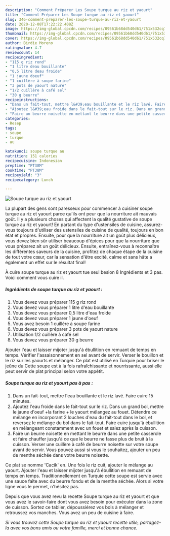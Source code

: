 ```yaml
---
description: "Comment Préparer Les Soupe turque au riz et yaourt"
title: "Comment Préparer Les Soupe turque au riz et yaourt"
slug: 346-comment-preparer-les-soupe-turque-au-riz-et-yaourt
date: 2020-12-08T17:22:22.408Z
image: https://img-global.cpcdn.com/recipes/09561b68dd540d61/751x532cq70/soupe-turque-au-riz-et-yaourt-photo-principale-de-la-recette.jpg
thumbnail: https://img-global.cpcdn.com/recipes/09561b68dd540d61/751x532cq70/soupe-turque-au-riz-et-yaourt-photo-principale-de-la-recette.jpg
cover: https://img-global.cpcdn.com/recipes/09561b68dd540d61/751x532cq70/soupe-turque-au-riz-et-yaourt-photo-principale-de-la-recette.jpg
author: Birdie Moreno
ratingvalue: 4.7
reviewcount: 14
recipeingredient:
- "115 g riz rond"
- "1 litre deau bouillante"
- "0,5 litre deau froide"
- "1 jaune doeuf"
- "1 cuillère à soupe farine"
- "3 pots de yaourt nature"
- "1/2 cuillère à café sel"
- "30 g beurre"
recipeinstructions:
- "Dans un fait-tout, mettre l&#39;eau bouillante et le riz lavé. Faire cuire 15 minutes."
- "Ajoutez l&#39;eau froide dans le fait-tout sur le riz. Dans un grand bol, mettre le jaune d&#39;oeuf +la farine + le yaourt mélangez au fouet. Détendre ce mélange en incorporant 2 louches d&#39;eau du fait-tout dans le bol, et reversez le mélange du bol dans le fait-tout. Faire cuire jusqu&#39;à ébullition en mélangeant constamment avec un fouet et salez après la cuisson."
- "Faire un beurre noisette en mettant le beurre dans une petite casserole et faire chauffer jusqu&#39;à ce que le beurre ne fasse plus de bruit à la cuisson. Verser une cuillère à café de beurre noisette sur votre soupe avant de servir. Vous pouvez aussi si vous le souhaitez, ajouter un peu de menthe séchée dans votre beurre noisette."
categories:
- Resep
tags:
- soupe
- turque
- au

katakunci: soupe turque au 
nutrition: 151 calories
recipecuisine: Indonesian
preptime: "PT38M"
cooktime: "PT38M"
recipeyield: "3"
recipecategory: Lunch

---
```



![Soupe turque au riz et yaourt](https://img-global.cpcdn.com/recipes/09561b68dd540d61/751x532cq70/soupe-turque-au-riz-et-yaourt-photo-principale-de-la-recette.jpg)

La plupart des gens sont paresseux pour commencer à cuisiner soupe turque au riz et yaourt parce qu'ils ont peur que la nourriture ait mauvais goût. Il y a plusieurs choses qui affectent la qualité gustative de soupe turque au riz et yaourt! En partant du type d'ustensiles de cuisine, assurez-vous toujours d'utiliser des ustensiles de cuisine de qualité, toujours en bon état et propres. Ensuite, pour que la nourriture ait un goût plus délicieux, vous devez bien sûr utiliser beaucoup d'épices pour que la nourriture que vous préparez ait un goût délicieux. Ensuite, entraînez-vous à reconnaître les différentes saveurs de la cuisine, profitez de chaque étape de la cuisine de tout votre cœur, car la sensation d'être excité, calme et sans hâte a également un effet sur le résultat final!

<!--inarticleads1-->

À cuire soupe turque au riz et yaourt tue seul besion 8 Ingrédients et 3 pas. Voici comment vous cuire il.

##### Ingrédients de soupe turque au riz et yaourt :

1. Vous devez vous préparer 115 g riz rond
1. Vous devez vous préparer 1 litre d&#39;eau bouillante
1. Vous devez vous préparer 0,5 litre d&#39;eau froide
1. Vous devez vous préparer 1 jaune d&#39;oeuf
1. Vous avez besoin 1 cuillère à soupe farine
1. Vous devez vous préparer 3 pots de yaourt nature
1. Utilisation 1/2 cuillère à café sel
1. Vous devez vous préparer 30 g beurre


Ajouter l&#39;eau et laisser mijoter jusqu&#39;à ébullition en remuant de temps en temps. Vérifier l&#39;assaisonnement en sel avant de servir. Verser le bouillon et le riz sur les yaourts et mélanger. Ce plat est utilisé en Turquie pour briser le jeûne du Cette soupe est à la fois rafraîchissante et nourrissante, aussi elle peut servir de plat principal selon votre appétit. 

<!--inarticleads2-->

##### Soupe turque au riz et yaourt pas à pas :

1. Dans un fait-tout, mettre l&#39;eau bouillante et le riz lavé. Faire cuire 15 minutes.
1. Ajoutez l&#39;eau froide dans le fait-tout sur le riz. Dans un grand bol, mettre le jaune d&#39;oeuf +la farine + le yaourt mélangez au fouet. Détendre ce mélange en incorporant 2 louches d&#39;eau du fait-tout dans le bol, et reversez le mélange du bol dans le fait-tout. Faire cuire jusqu&#39;à ébullition en mélangeant constamment avec un fouet et salez après la cuisson.
1. Faire un beurre noisette en mettant le beurre dans une petite casserole et faire chauffer jusqu&#39;à ce que le beurre ne fasse plus de bruit à la cuisson. Verser une cuillère à café de beurre noisette sur votre soupe avant de servir. Vous pouvez aussi si vous le souhaitez, ajouter un peu de menthe séchée dans votre beurre noisette.


Ce plat se nomme &#39;Cacik&#39; en. Une fois le riz cuit, ajouter le mélange au yaourt. Ajouter l&#39;eau et laisser mijoter jusqu&#39;à ébullition en remuant de temps en temps. Traditionnellement en Turquie cette soupe est servie avec une sauce faîte avec du beurre fondu et de la menthe séchée. Alors si votre ligne vous le permet, n&#39;hésitez pas. 

<!--inarticleads1-->

<p>
Depuis que vous avez revu la recette Soupe turque au riz et yaourt et que vous avez le savoir-faire dont vous avez besoin pour exécuter dans la zone de cuisson. Sortez ce tablier, dépoussiérez vos bols à mélanger et retroussez vos manches. Vous avez un peu de cuisine à faire.
</p>

<p>
<i>Si vous trouvez cette Soupe turque au riz et yaourt recette utile, partagez-la avec vos bons amis ou votre famille, merci et bonne chance.</i>
</p>
